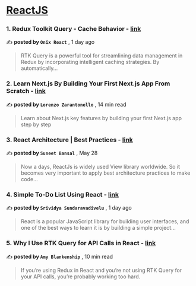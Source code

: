 
<h1><a href=https://medium.com/tag/reactjs/recommended target="_blank" rel="noopener noreferrer">ReactJS</a></h1>
<h3>1. Redux Toolkit Query - Cache Behavior - <a href=https://medium.com/@react_72342/redux-toolkit-query-cache-behavior-49d926731d90?source=tag_recommended_feed---------0-84----------reactjs----------3946b99f_e13e_4812_8018_51b6511b1195------- target="_blank" rel="noopener noreferrer">link</a></h3>

✍️ **posted by `Onix React`** <date> , 1 day ago</date>

<blockquote>RTK Query is a powerful tool for streamlining data management in Redux by incorporating intelligent caching strategies. By automatically…</blockquote>

<h3>2. Learn Next.js By Building Your First Next.js App From Scratch - <a href=https://medium.com/gitconnected/learn-next-js-by-building-your-first-next-js-app-from-scratch-8ec7cc93a9cb?source=tag_recommended_feed---------1-107----------reactjs----------3946b99f_e13e_4812_8018_51b6511b1195------- target="_blank" rel="noopener noreferrer">link</a></h3>

✍️ **posted by `Lorenzo Zarantonello`** <date> , 14 min read</date>

<blockquote>Learn about Next.js key features by building your first Next.js app step by step</blockquote>

<h3>3. React Architecture | Best Practices - <a href=https://medium.com/@bansal.suneet/react-architecture-best-practices-31102b78c038?source=tag_recommended_feed---------2-85----------reactjs----------3946b99f_e13e_4812_8018_51b6511b1195------- target="_blank" rel="noopener noreferrer">link</a></h3>

✍️ **posted by `Suneet Bansal`** <date> , May 28</date>

<blockquote>Now a days, ReactJs is widely used View library worldwide. So it becomes very important to apply best architecture practices to make code…</blockquote>

<h3>4. Simple To-Do List Using React - <a href=https://medium.com/@srivi18.2002/simple-to-do-list-using-react-584136b99425?source=tag_recommended_feed---------3-84----------reactjs----------3946b99f_e13e_4812_8018_51b6511b1195------- target="_blank" rel="noopener noreferrer">link</a></h3>

✍️ **posted by `Srividya Sundaravadivelu`** <date> , 1 day ago</date>

<blockquote>React is a popular JavaScript library for building user interfaces, and one of the best ways to learn it is by building a simple project…</blockquote>

<h3>5. Why I Use RTK Query for API Calls in React - <a href=https://medium.com/codex/why-i-use-rtk-query-for-api-calls-in-react-fee9e2a4538?source=tag_recommended_feed---------4-107----------reactjs----------3946b99f_e13e_4812_8018_51b6511b1195------- target="_blank" rel="noopener noreferrer">link</a></h3>

✍️ **posted by `Amy Blankenship`** <date> , 10 min read</date>

<blockquote>If you’re using Redux in React and you’re not using RTK Query for your API calls, you’re probably working too hard.</blockquote>

